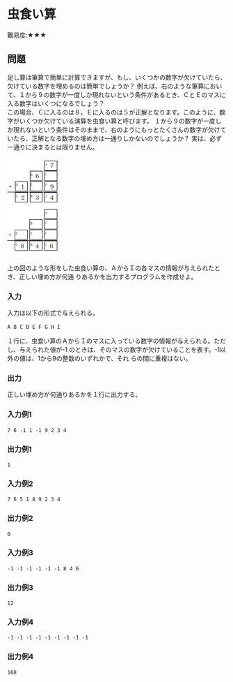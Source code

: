 # 虫食い算

難易度:★★★

## 問題

足し算は筆算で簡単に計算できますが、もし、いくつかの数字が欠けていたら、欠けている数字を埋めるのは簡単でしょうか？ 例えば、右のような筆算において、１から９の数字が一度しか現れないという条件があるとき、ＣとＥのマスに入る数字はいくつになるでしょう？   
この場合、Ｃに入るのは８，Ｅに入るのは５が正解となります。このように、数字がいくつか欠けている演算を虫食い算と呼びます。
１から９の数字が一度しか現れないという条件はそのままで、右のようにもっとたくさんの数字が欠けていたら、正解となる数字の埋め方は一通りしかないのでしょうか？ 実は、必ず一通りに決まるとは限りません。

![図](./images/15-53.png)

上の図のような形をした虫食い算の、ＡからＩの各マスの情報が与えられたとき、正しい埋め方が何通
りあるかを出力するプログラムを作成せよ。
### 入力
入力は以下の形式で与えられる。
```
A B C D E F G H I
```
１行に、虫食い算のＡからＩのマスに入っている数字の情報が与えられる。ただし、与えられた値が-1
のときは、そのマスの数字が欠けていることを表す。-1以外の値は、1から9の整数のいずれかで、それ
らの間に重複はない。
### 出力
正しい埋め方が何通りあるかを１行に出力する。

### 入力例1
```
7 6 -1 1 -1 9 2 3 4 
```
### 出力例1
```
1

```
### 入力例2
```
7 6 5 1 8 9 2 3 4
```
### 出力例2
```
0
```
### 入力例3
```
-1 -1 -1 -1 -1 -1 8 4 6
```
### 出力例3
```
12
```
### 入力例4
```
-1 -1 -1 -1 -1 -1 -1 -1 -1
```
### 出力例4
```
168
```